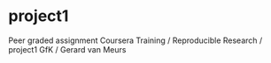 # project1
Peer graded assignment Coursera Training / Reproducible Research / project1
GfK / Gerard van Meurs
